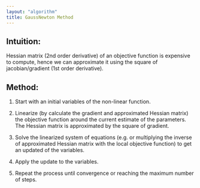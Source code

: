 ```yaml
---
layout: "algorithm"
title: GaussNewton Method
---
```

## Intuition:
Hessian matrix (2nd order derivative) of an objective function is expensive to compute, hence we can approximate it using the square of jacobian/gradient (1st order derivative).

## Method:
1. Start with an initial variables of the non-linear function.

2. Linearize (by calculate the gradient and approximated Hessian matrix) the objective function around the current estimate of the parameters. The Hessian matrix is approximated by the square of gradient.

3. Solve the linearized system of equations (e.g. or multiplying the inverse of approximated Hessian matrix with the local objective function) to get an updated of the variables.

4. Apply the update to the variables.

5. Repeat the process until convergence or reaching the maximum number of steps.
